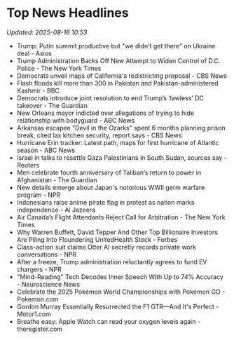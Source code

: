 # Top News Headlines

_Updated: 2025-08-16 10:53_

- Trump: Putin summit productive but "we didn't get there" on Ukraine deal - Axios
- Trump Administration Backs Off New Attempt to Widen Control of D.C. Police - The New York Times
- Democrats unveil maps of California's redistricting proposal - CBS News
- Flash floods kill more than 300 in Pakistan and Pakistan-administered Kashmir - BBC
- Democrats introduce joint resolution to end Trump’s ‘lawless’ DC takeover - The Guardian
- New Orleans mayor indicted over allegations of trying to hide relationship with bodyguard - ABC News
- Arkansas escapee "Devil in the Ozarks" spent 6 months planning prison break, cited lax kitchen security, report says - CBS News
- Hurricane Erin tracker: Latest path, maps for first hurricane of Atlantic season - ABC News
- Israel in talks to resettle Gaza Palestinians in South Sudan, sources say - Reuters
- Men celebrate fourth anniversary of Taliban’s return to power in Afghanistan - The Guardian
- New details emerge about Japan's notorious WWII germ warfare program - NPR
- Indonesians raise anime pirate flag in protest as nation marks independence - Al Jazeera
- Air Canada’s Flight Attendants Reject Call for Arbitration - The New York Times
- Why Warren Buffett, David Tepper And Other Top Billionaire Investors Are Piling Into Floundering UnitedHealth Stock - Forbes
- Class-action suit claims Otter AI secretly records private work conversations - NPR
- After a freeze, Trump administration reluctantly agrees to fund EV chargers - NPR
- "Mind-Reading" Tech Decodes Inner Speech With Up to 74% Accuracy - Neuroscience News
- Celebrate the 2025 Pokémon World Championships with Pokémon GO - Pokemon.com
- Gordon Murray Essentially Resurrected the F1 GTR—And It's Perfect - Motor1.com
- Breathe easy: Apple Watch can read your oxygen levels again - theregister.com